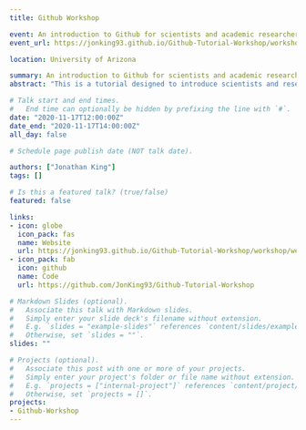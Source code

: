 ```yaml
---
title: Github Workshop

event: An introduction to Github for scientists and academic researchers
event_url: https://jonking93.github.io/Github-Tutorial-Workshop/workshop/welcome

location: University of Arizona

summary: An introduction to Github for scientists and academic researchers.
abstract: "This is a tutorial designed to introduce scientists and researchers to the Github desktop app and website. The tutorial is a mix of pages introducing fundamental concepts, and hands-on demo exercises."

# Talk start and end times.
#   End time can optionally be hidden by prefixing the line with `#`.
date: "2020-11-17T12:00:00Z"
date_end: "2020-11-17T14:00:00Z"
all_day: false

# Schedule page publish date (NOT talk date).

authors: ["Jonathan King"]
tags: []

# Is this a featured talk? (true/false)
featured: false

links:
- icon: globe
  icon_pack: fas
  name: Website
  url: https://jonking93.github.io/Github-Tutorial-Workshop/workshop/welcome
- icon_pack: fab
  icon: github
  name: Code
  url: https://github.com/JonKing93/Github-Tutorial-Workshop

# Markdown Slides (optional).
#   Associate this talk with Markdown slides.
#   Simply enter your slide deck's filename without extension.
#   E.g. `slides = "example-slides"` references `content/slides/example-slides.md`.
#   Otherwise, set `slides = ""`.
slides: ""

# Projects (optional).
#   Associate this post with one or more of your projects.
#   Simply enter your project's folder or file name without extension.
#   E.g. `projects = ["internal-project"]` references `content/project/deep-learning/index.md`.
#   Otherwise, set `projects = []`.
projects:
- Github-Workshop
---
```

